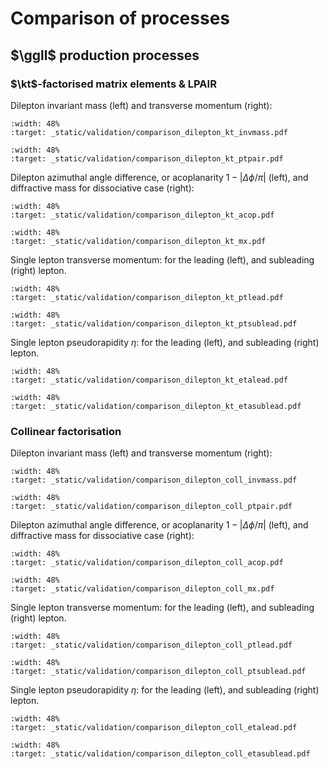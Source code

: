 # Comparison of processes

## $\ggll$ production processes

### $\kt$-factorised matrix elements & LPAIR

Dilepton invariant mass (left) and transverse momentum (right):

```{image} _static/validation/comparison_dilepton_kt_invmass.png
:width: 48%
:target: _static/validation/comparison_dilepton_kt_invmass.pdf
```

```{image} _static/validation/comparison_dilepton_kt_ptpair.png
:width: 48%
:target: _static/validation/comparison_dilepton_kt_ptpair.pdf
```

Dilepton azimuthal angle difference, or acoplanarity $1-|\Delta\phi/\pi|$ (left), and diffractive mass for dissociative case (right):

```{image} _static/validation/comparison_dilepton_kt_acop.png
:width: 48%
:target: _static/validation/comparison_dilepton_kt_acop.pdf
```

```{image} _static/validation/comparison_dilepton_kt_mx.png
:width: 48%
:target: _static/validation/comparison_dilepton_kt_mx.pdf
```

Single lepton transverse momentum: for the leading (left), and subleading (right) lepton.

```{image} _static/validation/comparison_dilepton_kt_ptlead.png
:width: 48%
:target: _static/validation/comparison_dilepton_kt_ptlead.pdf
```

```{image} _static/validation/comparison_dilepton_kt_ptsublead.png
:width: 48%
:target: _static/validation/comparison_dilepton_kt_ptsublead.pdf
```

Single lepton pseudorapidity $\eta$: for the leading (left), and subleading (right) lepton.

```{image} _static/validation/comparison_dilepton_kt_etalead.png
:width: 48%
:target: _static/validation/comparison_dilepton_kt_etalead.pdf
```

```{image} _static/validation/comparison_dilepton_kt_etasublead.png
:width: 48%
:target: _static/validation/comparison_dilepton_kt_etasublead.pdf
```

### Collinear factorisation

Dilepton invariant mass (left) and transverse momentum (right):

```{image} _static/validation/comparison_dilepton_coll_invmass.png
:width: 48%
:target: _static/validation/comparison_dilepton_coll_invmass.pdf
```

```{image} _static/validation/comparison_dilepton_coll_ptpair.png
:width: 48%
:target: _static/validation/comparison_dilepton_coll_ptpair.pdf
```

Dilepton azimuthal angle difference, or acoplanarity $1-|\Delta\phi/\pi|$ (left), and diffractive mass for dissociative case (right):

```{image} _static/validation/comparison_dilepton_coll_acop.png
:width: 48%
:target: _static/validation/comparison_dilepton_coll_acop.pdf
```

```{image} _static/validation/comparison_dilepton_coll_mx.png
:width: 48%
:target: _static/validation/comparison_dilepton_coll_mx.pdf
```

Single lepton transverse momentum: for the leading (left), and subleading (right) lepton.

```{image} _static/validation/comparison_dilepton_coll_ptlead.png
:width: 48%
:target: _static/validation/comparison_dilepton_coll_ptlead.pdf
```

```{image} _static/validation/comparison_dilepton_coll_ptsublead.png
:width: 48%
:target: _static/validation/comparison_dilepton_coll_ptsublead.pdf
```

Single lepton pseudorapidity $\eta$: for the leading (left), and subleading (right) lepton.

```{image} _static/validation/comparison_dilepton_coll_etalead.png
:width: 48%
:target: _static/validation/comparison_dilepton_coll_etalead.pdf
```

```{image} _static/validation/comparison_dilepton_coll_etasublead.png
:width: 48%
:target: _static/validation/comparison_dilepton_coll_etasublead.pdf
```

